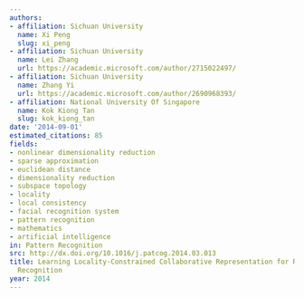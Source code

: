 ```yaml
---
authors:
- affiliation: Sichuan University
  name: Xi Peng
  slug: xi_peng
- affiliation: Sichuan University
  name: Lei Zhang
  url: https://academic.microsoft.com/author/2715022497/
- affiliation: Sichuan University
  name: Zhang Yi
  url: https://academic.microsoft.com/author/2690968393/
- affiliation: National University Of Singapore
  name: Kok Kiong Tan
  slug: kok_kiong_tan
date: '2014-09-01'
estimated_citations: 85
fields:
- nonlinear dimensionality reduction
- sparse approximation
- euclidean distance
- dimensionality reduction
- subspace topology
- locality
- local consistency
- facial recognition system
- pattern recognition
- mathematics
- artificial intelligence
in: Pattern Recognition
src: http://dx.doi.org/10.1016/j.patcog.2014.03.013
title: Learning Locality-Constrained Collaborative Representation for Robust Face
  Recognition
year: 2014
---
```


